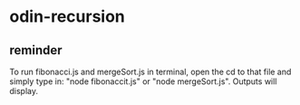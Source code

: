 # odin-recursion

## reminder
To run fibonacci.js and mergeSort.js in terminal, open the cd to that file and simply type in:
"node fibonaccit.js" or "node mergeSort.js". Outputs will display.